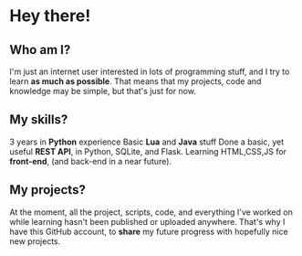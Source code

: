 # Hey there!

## Who am I?
I'm just an internet user interested in lots of programming stuff, and I try to learn **as much as possible**.
That means that my projects, code and knowledge may be simple, but that's just for now.

## My skills?
3 years in **Python** experience
Basic **Lua** and **Java** stuff
Done a basic, yet useful **REST API**, in Python, SQLite, and Flask.
Learning HTML,CSS,JS for **front-end**, (and back-end in a near future).

## My projects?
At the moment, all the project, scripts, code, and everything I've worked on while learning hasn't been published or uploaded anywhere.
That's why I have this GitHub account, to **share** my future progress with hopefully nice new projects.
